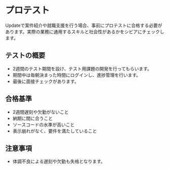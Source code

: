 # プロテスト

Updateで案件紹介や就職支援を行う場合、事前にプロテストに合格する必要があります。実際の業務に通用するスキルと社会性があるかをシビアにチェックします。

## テストの概要

- 2週間のテスト期間を設け、テスト用課題の開発を行ってもらいます。
- 期間中は毎朝決まった時間にログインし、進捗管理を行います。
- 最後に面接チェックがあります。

## 合格基準

- 2週間遅刻や欠勤がないこと
- 納期に間に合うこと
- ソースコードの水準が高いこと
- 表示崩れがなく、要件を満たしていること

## 注意事項

- 体調不良による遅刻や欠勤も失格となります。